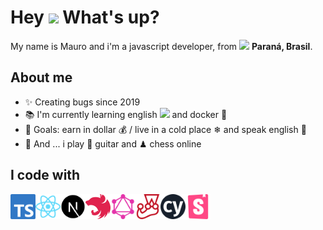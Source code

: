 <h1> Hey <img src="https://emojis.slackmojis.com/emojis/images/1577305505/7373/hand_wave.gif?1577305505" width="50" /> What's up?</h1>

<p> My name is Mauro and i'm a javascript developer, from <img src="https://cdn-icons-png.flaticon.com/128/197/197386.png" width="17" /> <b>Paraná, Brasil</b>. </p>

## About me

- ✨ Creating bugs since 2019
- 📚 I'm currently learning english <img src="https://cdn-icons-png.flaticon.com/128/197/197484.png" width="17" />  and docker 🐳
- 🎯 Goals: earn in dollar 💰 / live in a cold place ❄ and speak english 🚀
- 🎲 And ... i play 🎸 guitar and ♟ chess online

## I code with

<a href="https://www.typescriptlang.org" target="_blank">
  <img align="left" title="Typescript" alt="Typescript" width="40px" src="./assets/typescript-logo.svg" />
</a>

<a href="https://pt-br.reactjs.org" target="_blank">
 <img align="left" title="React and React Native" alt="React and React Native" width="40px" src="./assets/react-logo.svg" />
</a>

<a href="https://nextjs.org" target="_blank">
  <img align="left" title="Next js" alt="Next js" width="40px" src="./assets/next-logo.svg" />
</a>

<a href="https://nestjs.com" target="_blank">
  <img align="left" title="NestJs" alt="NestJs" width="40px" src="./assets/nest-logo.svg" />
</a>

<a href="https://graphql.org" target="_blank">
  <img align="left" title="Graphql" alt="Graphql" width="40px" src="./assets/graphql-logo.svg" />
</a>

<a href="https://jestjs.io/pt-BR/" target="_blank">
  <img align="left" title="Jest" alt="Jest" width="40px" src="./assets/jest-logo.svg" />
</a>

<a href="https://www.cypress.io" target="_blank">
  <img align="left" title="Cypress" alt="Jest" width="40px" src="./assets/cypress-logo.svg" />
</a>

<a href="https://storybook.js.org" target="_blank">
  <img align="left" title="Storybook" alt="Storybook" width="40px" src="./assets/storybook-logo.svg" />
</a>

<!-- <p>
    <a title="My Github" href="https://github.com/maurodesouza" target="_blank">
        <img alt="Github" src="./assets/github-logo.png" />
    </a>
    <a title="My Linkedin" href="https://www.linkedin.com/in/maurodesouzaa" target="_blank">
        <img alt="LinkedIn" src="./assets/linkedin-logo.png" />
    </a>
</p> -->
